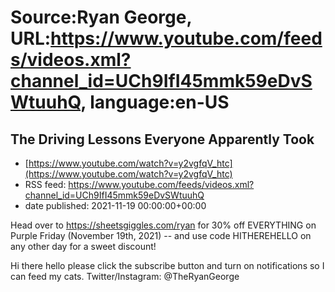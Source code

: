 # Source:Ryan George, URL:https://www.youtube.com/feeds/videos.xml?channel_id=UCh9IfI45mmk59eDvSWtuuhQ, language:en-US

## The Driving Lessons Everyone Apparently Took
 - [https://www.youtube.com/watch?v=y2vgfqV_htc](https://www.youtube.com/watch?v=y2vgfqV_htc)
 - RSS feed: https://www.youtube.com/feeds/videos.xml?channel_id=UCh9IfI45mmk59eDvSWtuuhQ
 - date published: 2021-11-19 00:00:00+00:00

Head over to https://sheetsgiggles.com/ryan for 30% off EVERYTHING on Purple Friday (November 19th, 2021) -- and use code HITHEREHELLO on any other day for a sweet discount!

Hi there hello please click the subscribe button and turn on notifications so I can feed my cats.
Twitter/Instagram: @TheRyanGeorge

